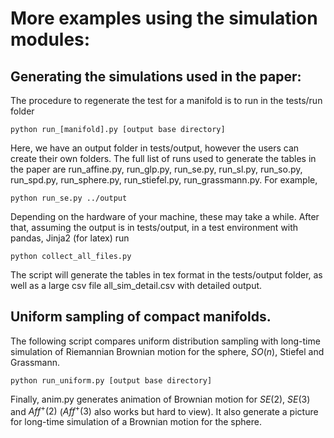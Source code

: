 # More examples using the simulation modules:
## Generating the simulations used in the paper:

The procedure to regenerate the test for a manifold is to run in the tests/run folder
```
python run_[manifold].py [output base directory]
```
Here, we have an output folder in tests/output, however the users can create their own folders. The full list of runs used to generate the tables in the paper are
run_affine.py, run_glp.py, run_se.py, run_sl.py, run_so.py, run_spd.py, run_sphere.py, run_stiefel.py, run_grassmann.py. For example,
```
python run_se.py ../output
```
Depending on the hardware of your machine, these may take a while. After that, assuming the output is in tests/output, in a test environment with pandas, Jinja2 (for latex) run
```
python collect_all_files.py
```
The script will generate the tables in tex format in the tests/output folder, as well as a large csv file all_sim_detail.csv with detailed output.

## Uniform sampling of compact manifolds.
The following script compares uniform distribution sampling with long-time simulation of Riemannian Brownian motion for the sphere, $SO(n)$, Stiefel and Grassmann.
```
python run_uniform.py [output base directory]
```

Finally, anim.py generates animation of Brownian motion for $SE(2$), $SE(3)$ and $Aff^+(2)$ ($Aff^+(3)$ also works but hard to view). It also generate a picture for long-time simulation of a Brownian motion for the sphere.

